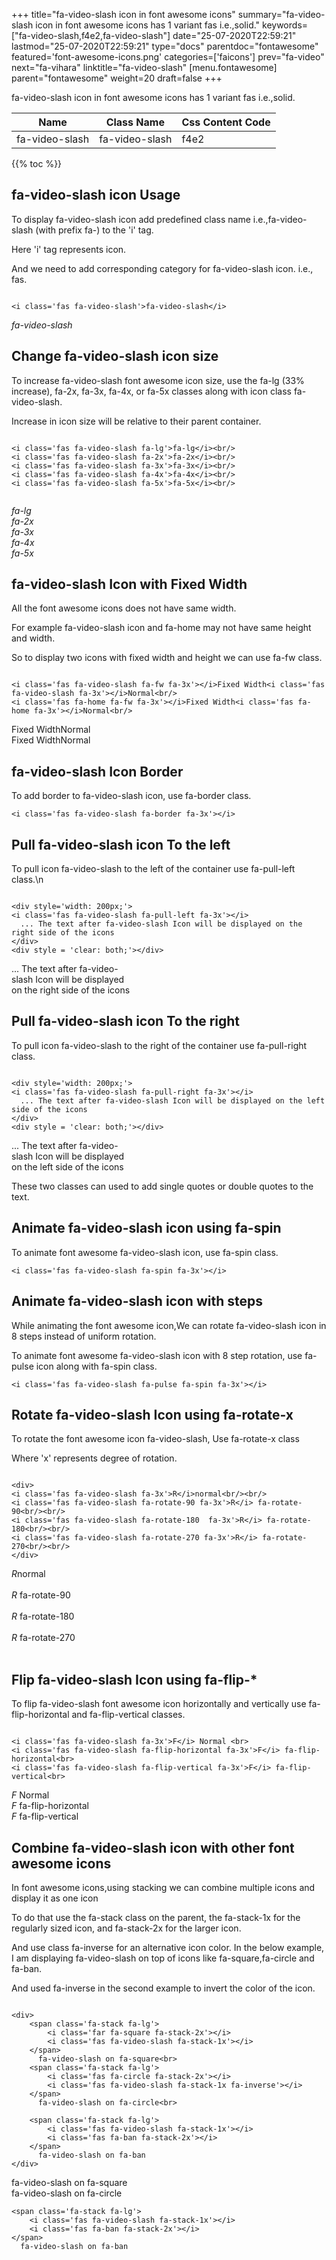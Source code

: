 +++
title="fa-video-slash icon in font awesome icons"
summary="fa-video-slash icon in font awesome icons has 1 variant fas i.e.,solid."
keywords=["fa-video-slash,f4e2,fa-video-slash"]
date="25-07-2020T22:59:21"
lastmod="25-07-2020T22:59:21"
type="docs"
parentdoc="fontawesome"
featured='font-awesome-icons.png'
categories=['faicons']
prev="fa-video"
next="fa-vihara"
linktitle="fa-video-slash"
[menu.fontawesome]
parent="fontawesome"
weight=20
draft=false
+++


fa-video-slash icon in font awesome icons has 1 variant fas i.e.,solid.

<div class='table-responsive'><table class='table'><thead><tr><th>Name</th><th>Class Name</th><th>Css Content Code</th></tr></thead><tbody><tr><td>fa-video-slash</td><td>fa-video-slash</td><td>f4e2</td></tr></tbody></table></div>


{{% toc %}}


## fa-video-slash icon Usage

To display fa-video-slash icon add predefined class name i.e.,fa-video-slash (with prefix fa-) to the 'i' tag.

Here 'i' tag represents icon.

And we need to add corresponding category for fa-video-slash icon. i.e., fas.


```

<i class='fas fa-video-slash'>fa-video-slash</i>
```

<i class='fas fa-video-slash'>fa-video-slash</i>




## Change fa-video-slash icon size
To increase fa-video-slash font awesome icon size, use the fa-lg (33% increase), fa-2x, fa-3x, fa-4x, or fa-5x classes along with icon class fa-video-slash.

Increase in icon size will be relative to their parent container. 

```

<i class='fas fa-video-slash fa-lg'>fa-lg</i><br/>
<i class='fas fa-video-slash fa-2x'>fa-2x</i><br/>
<i class='fas fa-video-slash fa-3x'>fa-3x</i><br/>
<i class='fas fa-video-slash fa-4x'>fa-4x</i><br/>
<i class='fas fa-video-slash fa-5x'>fa-5x</i><br/>
            
```

<i class='fas fa-video-slash fa-lg'>fa-lg</i><br/>
<i class='fas fa-video-slash fa-2x'>fa-2x</i><br/>
<i class='fas fa-video-slash fa-3x'>fa-3x</i><br/>
<i class='fas fa-video-slash fa-4x'>fa-4x</i><br/>
<i class='fas fa-video-slash fa-5x'>fa-5x</i><br/>
            



## fa-video-slash Icon with Fixed Width 

All the font awesome icons does not have same width.

For example fa-video-slash icon and fa-home may not have same height and width.

So to display two icons with fixed width and height we can use fa-fw class.


```

<i class='fas fa-video-slash fa-fw fa-3x'></i>Fixed Width<i class='fas fa-video-slash fa-3x'></i>Normal<br/>
<i class='fas fa-home fa-fw fa-3x'></i>Fixed Width<i class='fas fa-home fa-3x'></i>Normal<br/>
```

<i class='fas fa-video-slash fa-fw fa-3x'></i>Fixed Width<i class='fas fa-video-slash fa-3x'></i>Normal<br/>
<i class='fas fa-home fa-fw fa-3x'></i>Fixed Width<i class='fas fa-home fa-3x'></i>Normal<br/>



## fa-video-slash Icon Border 

To add border to fa-video-slash icon, use fa-border class.


```
<i class='fas fa-video-slash fa-border fa-3x'></i>

```
<i class='fas fa-video-slash fa-border fa-3x'></i>





## Pull fa-video-slash icon To the left

To pull icon fa-video-slash to the left of the container use fa-pull-left class.\n

```

<div style='width: 200px;'>
<i class='fas fa-video-slash fa-pull-left fa-3x'></i>
  ... The text after fa-video-slash Icon will be displayed on the right side of the icons
</div>
<div style = 'clear: both;'></div>
```

<div style='width: 200px;'>
<i class='fas fa-video-slash fa-pull-left fa-3x'></i>
  ... The text after fa-video-slash Icon will be displayed on the right side of the icons
</div>
<div style = 'clear: both;'></div>




## Pull fa-video-slash icon To the right
To pull icon fa-video-slash to the right of the container use fa-pull-right class.

```

<div style='width: 200px;'>
<i class='fas fa-video-slash fa-pull-right fa-3x'></i>
  ... The text after fa-video-slash Icon will be displayed on the left side of the icons
</div>
<div style = 'clear: both;'></div>
```

<div style='width: 200px;'>
<i class='fas fa-video-slash fa-pull-right fa-3x'></i>
  ... The text after fa-video-slash Icon will be displayed on the left side of the icons
</div>
<div style = 'clear: both;'></div>

These two classes can used to add single quotes or double quotes to the text.


## Animate fa-video-slash icon using fa-spin
To animate font awesome fa-video-slash icon, use fa-spin class.

```
<i class='fas fa-video-slash fa-spin fa-3x'></i>
```
<i class='fas fa-video-slash fa-spin fa-3x'></i>




## Animate fa-video-slash icon with steps
While animating the font awesome icon,We can rotate fa-video-slash icon in 8 steps instead of uniform rotation.

To animate font awesome fa-video-slash icon with 8 step rotation, use fa-pulse icon along with fa-spin class.


```
<i class='fas fa-video-slash fa-pulse fa-spin fa-3x'></i>

```
<i class='fas fa-video-slash fa-pulse fa-spin fa-3x'></i>





## Rotate fa-video-slash Icon using fa-rotate-x
To rotate the font awesome icon fa-video-slash, Use fa-rotate-x class

Where 'x' represents degree of rotation.


```

<div>
<i class='fas fa-video-slash fa-3x'>R</i>normal<br/><br/>
<i class='fas fa-video-slash fa-rotate-90 fa-3x'>R</i> fa-rotate-90<br/><br/> 
<i class='fas fa-video-slash fa-rotate-180  fa-3x'>R</i> fa-rotate-180<br/><br/> 
<i class='fas fa-video-slash fa-rotate-270 fa-3x'>R</i> fa-rotate-270<br/><br/>
</div>
```

<div>
<i class='fas fa-video-slash fa-3x'>R</i>normal<br/><br/>
<i class='fas fa-video-slash fa-rotate-90 fa-3x'>R</i> fa-rotate-90<br/><br/> 
<i class='fas fa-video-slash fa-rotate-180  fa-3x'>R</i> fa-rotate-180<br/><br/> 
<i class='fas fa-video-slash fa-rotate-270 fa-3x'>R</i> fa-rotate-270<br/><br/>
</div>




## Flip fa-video-slash Icon using fa-flip-*
To flip fa-video-slash font awesome icon horizontally and vertically use fa-flip-horizontal and fa-flip-vertical classes. 

```

<i class='fas fa-video-slash fa-3x'>F</i> Normal <br>
<i class='fas fa-video-slash fa-flip-horizontal fa-3x'>F</i> fa-flip-horizontal<br>
<i class='fas fa-video-slash fa-flip-vertical fa-3x'>F</i> fa-flip-vertical<br>
```

<i class='fas fa-video-slash fa-3x'>F</i> Normal <br>
<i class='fas fa-video-slash fa-flip-horizontal fa-3x'>F</i> fa-flip-horizontal<br>
<i class='fas fa-video-slash fa-flip-vertical fa-3x'>F</i> fa-flip-vertical<br>




## Combine fa-video-slash icon with other font awesome icons
In font awesome icons,using stacking we can combine multiple icons and display it as one icon 

To do that use the fa-stack class on the parent, the fa-stack-1x for the regularly sized icon, and fa-stack-2x for the larger icon.

And use class fa-inverse for an alternative icon color. 
In the below example, I am displaying fa-video-slash on top of icons like fa-square,fa-circle and fa-ban.

And used fa-inverse in the second example to invert the color of the icon.

```

<div>
    <span class='fa-stack fa-lg'>
        <i class='far fa-square fa-stack-2x'></i>
        <i class='fas fa-video-slash fa-stack-1x'></i>
    </span>
      fa-video-slash on fa-square<br>
    <span class='fa-stack fa-lg'>
        <i class='fas fa-circle fa-stack-2x'></i>
        <i class='fas fa-video-slash fa-stack-1x fa-inverse'></i>
    </span>
      fa-video-slash on fa-circle<br>

    <span class='fa-stack fa-lg'>
        <i class='fas fa-video-slash fa-stack-1x'></i>
        <i class='fas fa-ban fa-stack-2x'></i>
    </span>
      fa-video-slash on fa-ban
</div>
```

<div>
    <span class='fa-stack fa-lg'>
        <i class='far fa-square fa-stack-2x'></i>
        <i class='fas fa-video-slash fa-stack-1x'></i>
    </span>
      fa-video-slash on fa-square<br>
    <span class='fa-stack fa-lg'>
        <i class='fas fa-circle fa-stack-2x'></i>
        <i class='fas fa-video-slash fa-stack-1x fa-inverse'></i>
    </span>
      fa-video-slash on fa-circle<br>

    <span class='fa-stack fa-lg'>
        <i class='fas fa-video-slash fa-stack-1x'></i>
        <i class='fas fa-ban fa-stack-2x'></i>
    </span>
      fa-video-slash on fa-ban
</div>






